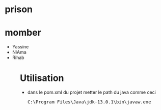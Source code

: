 # prison
<h1>momber</h1>
<ul>
  <li>Yassine</li>
  <li>NiAma</li>
  <li>Rihab</li>
<ul>
<h1>Utilisation</h1>
<ul> 
  <li><p>dans le pom.xml du projet metter le path du java comme ceci <pre><executable>C:\Program Files\Java\jdk-13.0.1\bin\javaw.exe</executable></pre>
  </p></li
